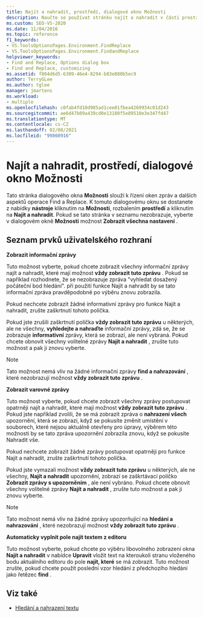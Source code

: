 ```yaml
---
title: Najít a nahradit, prostředí, dialogové okno Možnosti
description: Naučte se používat stránku najít a nahradit v části prostředí k řízení oken zpráv a dalších aspektů operace Find a nahrazování.
ms.custom: SEO-VS-2020
ms.date: 11/04/2016
ms.topic: reference
f1_keywords:
- VS.ToolsOptionsPages.Environment.FindReplace
- VS.ToolsOptionsPages.Environment.FindandReplace
helpviewer_keywords:
- Find and Replace, Options dialog box
- Find and Replace, customizing
ms.assetid: f804d6d5-6309-46e4-8294-b83e880b5ec9
author: TerryGLee
ms.author: tglee
manager: jmartens
ms.workload:
- multiple
ms.openlocfilehash: c0fab4fd10d985ad1cee01fbea4269934c01d243
ms.sourcegitcommit: ae6d47b09a439cd0e13180f5e89510e3e347fd47
ms.translationtype: MT
ms.contentlocale: cs-CZ
ms.lasthandoff: 02/08/2021
ms.locfileid: "99860916"
---
```

# <a name="find-and-replace-environment-options-dialog-box"></a>Najít a nahradit, prostředí, dialogové okno Možnosti

Tato stránka dialogového okna **Možnosti** slouží k řízení oken zpráv a dalších aspektů operace Find a Replace. K tomuto dialogovému oknu se dostanete z nabídky **nástroje** kliknutím na **Možnosti**, rozbalením **prostředí** a kliknutím na **Najít a nahradit**. Pokud se tato stránka v seznamu nezobrazuje, vyberte v dialogovém okně **Možnosti** možnost **Zobrazit všechna nastavení** .

## <a name="uielement-list"></a>Seznam prvků uživatelského rozhraní

**Zobrazit informační zprávy**

Tuto možnost vyberte, pokud chcete zobrazit všechny informační zprávy najít a nahradit, které mají možnost **vždy zobrazit tuto zprávu** . Pokud se například rozhodnete, že se nezobrazuje zpráva "vyhledat dosažený počáteční bod hledání". při použití funkce Najít a nahradit by se tato informační zpráva pravděpodobně po výběru znovu zobrazila.

Pokud nechcete zobrazit žádné informativní zprávy pro funkce Najít a nahradit, zrušte zaškrtnutí tohoto políčka.

Pokud jste zrušili zaškrtnutí políčka **vždy zobrazit tuto zprávu** u některých, ale ne všechny, **vyhledejte a nahraďte** informační zprávy, zdá se, že se zobrazuje **informativní** zprávy, která se zobrazí, ale není vybraná. Pokud chcete obnovit všechny volitelné zprávy **Najít a nahradit** , zrušte tuto možnost a pak ji znovu vyberte.

> [!NOTE]
> Tato možnost nemá vliv na žádné informační zprávy **find a nahrazování** , které nezobrazují možnost **vždy zobrazit tuto zprávu** .

**Zobrazit varovné zprávy**

Tuto možnost vyberte, pokud chcete zobrazit všechny zprávy postupovat opatrněji najít a nahradit, které mají možnost **vždy zobrazit tuto zprávu** . Pokud jste například zvolili, že se má zobrazit zpráva o **nahrazení všech** upozornění, která se zobrazí, když se pokusíte změnit umístění v souborech, které nejsou aktuálně otevřeny pro úpravy, výběrem této možnosti by se tato zpráva upozornění zobrazila znovu, když se pokusíte Nahradit vše.

Pokud nechcete zobrazit žádné zprávy postupovat opatrněji pro funkce Najít a nahradit, zrušte zaškrtnutí tohoto políčka.

Pokud jste vymazali možnost **vždy zobrazit tuto zprávu** u některých, ale ne všechny, **Najít a nahradit** upozornění, zobrazí se zaškrtávací políčko **Zobrazit zprávy s upozorněním** , ale není vybráno. Pokud chcete obnovit všechny volitelné zprávy **Najít a nahradit** , zrušte tuto možnost a pak ji znovu vyberte.

> [!NOTE]
> Tato možnost nemá vliv na žádné zprávy upozorňující na **hledání a nahrazování** , které nezobrazují možnost **vždy zobrazit tuto zprávu** .

**Automaticky vyplnit pole najít textem z editoru**

Tuto možnost vyberte, pokud chcete po výběru libovolného zobrazení okna **Najít a nahradit** v nabídce **Upravit** vložit text na kteroukoli stranu vloženého bodu aktuálního editoru do pole **najít, které** se má zobrazit. Tuto možnost zrušte, pokud chcete použít poslední vzor hledání z předchozího hledání jako řetězec **find** .

## <a name="see-also"></a>Viz také

- [Hledání a nahrazení textu](../../ide/finding-and-replacing-text.md)
